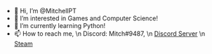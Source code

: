 - 👋 Hi, I’m @MitchellPT
- 👀 I’m interested in Games and Computer Science!
- 🌱 I’m currently learning Python!
- 📫 How to reach me, \n
Discord: Mitch#9487, \n
[Discord Server](https://discord.gg/u4u3XYw) \n
[Steam](https://steamcommunity.com/id/mitchellpt/)
<!-- 💞️ I’m looking to collaborate on ... -->
